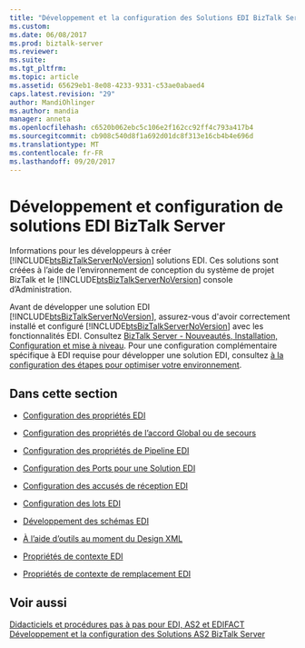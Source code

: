 ```yaml
---
title: "Développement et la configuration des Solutions EDI BizTalk Server | Documents Microsoft"
ms.custom: 
ms.date: 06/08/2017
ms.prod: biztalk-server
ms.reviewer: 
ms.suite: 
ms.tgt_pltfrm: 
ms.topic: article
ms.assetid: 65629eb1-8e08-4233-9331-c53ae0abaed4
caps.latest.revision: "29"
author: MandiOhlinger
ms.author: mandia
manager: anneta
ms.openlocfilehash: c6520b062ebc5c106e2f162cc92ff4c793a417b4
ms.sourcegitcommit: cb908c540d8f1a692d01dc8f313e16cb4b4e696d
ms.translationtype: MT
ms.contentlocale: fr-FR
ms.lasthandoff: 09/20/2017
---
```

# <a name="developing-and-configuring-biztalk-server-edi-solutions"></a>Développement et configuration de solutions EDI BizTalk Server
Informations pour les développeurs à créer [!INCLUDE[btsBizTalkServerNoVersion](../includes/btsbiztalkservernoversion-md.md)] solutions EDI. Ces solutions sont créées à l’aide de l’environnement de conception du système de projet BizTalk et le [!INCLUDE[btsBizTalkServerNoVersion](../includes/btsbiztalkservernoversion-md.md)] console d’Administration.  
  
 Avant de développer une solution EDI [!INCLUDE[btsBizTalkServerNoVersion](../includes/btsbiztalkservernoversion-md.md)], assurez-vous d'avoir correctement installé et configuré [!INCLUDE[btsBizTalkServerNoVersion](../includes/btsbiztalkservernoversion-md.md)] avec les fonctionnalités EDI. Consultez [BizTalk Server - Nouveautés, Installation, Configuration et mise à niveau](../install-and-config-guides/biztalk-server-what-s-new-installation-configuration-and-upgrade.md). Pour une configuration complémentaire spécifique à EDI requise pour développer une solution EDI, consultez [à la configuration des étapes pour optimiser votre environnement](../install-and-config-guides/post-configuration-steps-to-optimize-your-environment.md).  
  
## <a name="in-this-section"></a>Dans cette section  
  
-   [Configuration des propriétés EDI](../core/configuring-edi-properties.md)  
  
-   [Configuration des propriétés de l’accord Global ou de secours](../core/configuring-global-or-fallback-agreement-properties.md)  
  
-   [Configuration des propriétés de Pipeline EDI](../core/configuring-edi-pipeline-properties.md)  
  
-   [Configuration des Ports pour une Solution EDI](../core/configuring-ports-for-an-edi-solution.md)  
  
-   [Configuration des accusés de réception EDI](../core/configuring-edi-acknowledgments.md)  
  
-   [Configuration des lots EDI](../core/configuring-edi-batches.md)  
  
-   [Développement des schémas EDI](../core/developing-edi-schemas.md)  
  
-   [À l’aide d’outils au moment du Design XML](../core/using-design-time-xml-tools.md)  
  
-   [Propriétés de contexte EDI](../core/edi-context-properties.md)  
  
-   [Propriétés de contexte de remplacement EDI](../core/edi-override-context-properties.md)  
  
## <a name="see-also"></a>Voir aussi  

[Didacticiels et procédures pas à pas pour EDI, AS2 et EDIFACT](../core/tutorials-and-walkthroughs-for-edi-as2-and-edifact.md)  
[Développement et la configuration des Solutions AS2 BizTalk Server](../core/developing-and-configuring-biztalk-server-as2-solutions.md)